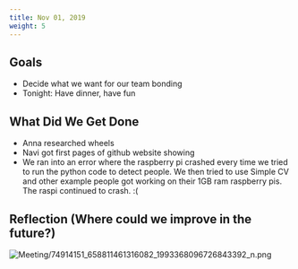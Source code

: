 ```yaml
---
title: Nov 01, 2019
weight: 5
---
```

<!--more-->
## Goals

- Decide what we want for our team bonding
- Tonight: Have dinner, have fun

## What Did We Get Done

- Anna researched wheels
- Navi got first pages of github website showing
- We ran into an error where the raspberry pi crashed every time we tried to run the python code to detect people. We then tried to use Simple CV and other example people got working on their 1GB ram raspberry pis. The raspi continued to crash. :(

## Reflection (Where could we improve in the future?)

![Meeting/74914151_658811461316082_1993368096726843392_n.png](74914151_658811461316082_1993368096726843392_n.png)